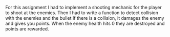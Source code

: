 For this assignment I had to implement a shooting mechanic for the player to shoot at the enemies.
Then I had to write a function to detect collision with the enemies and the bullet
If there is a collision, it damages the enemy and gives you points.
When the enemy health hits 0 they are destroyed and points are rewarded.